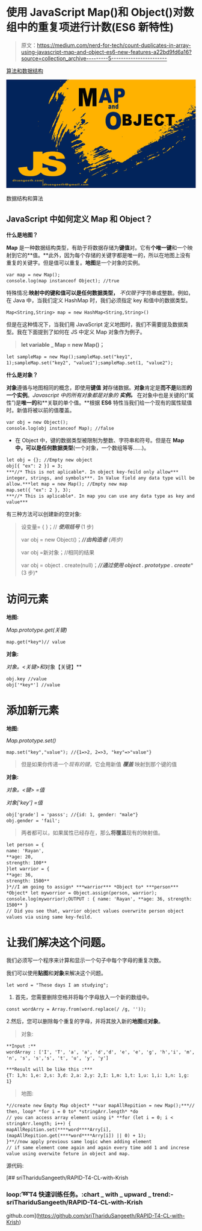 # 使用 JavaScript Map()和 Object()对数组中的重复项进行计数(ES6 新特性)

> 原文：<https://medium.com/nerd-for-tech/count-duplicates-in-array-using-javascript-map-and-object-es6-new-features-a22bd9fd6a16?source=collection_archive---------5----------------------->

[算法和数据结构](https://github.com/sriThariduSangeeth/RAPID-T4-CL-with-Krish)

![](img/7ca295a31384bdbcea5f4cbc259abdcd.png)

数据结构和算法

## JavaScript 中如何定义 Map 和 Object？

**什么是地图？**

**Map** 是一种数据结构类型，有助于将数据存储为**键值**对。它有**个唯一键**和一个映射到它的**值。**此外，因为每个存储的关键字都是唯一的，所以在地图上没有重复的关键字。但是值可以重复。**地图**是一个对象的实例。

```
var map = new Map();
console.log(map instanceof Object); //true
```

特殊情况:**映射中的键和值可以是任何数据类型，** *不仅限于*字符串或整数。例如，在 Java 中，当我们定义 HashMap 时，我们必须指定 key 和值中的数据类型。

```
Map<String,String> map = new HashMap<String,String>()
```

但是在这种情况下，当我们用 JavaScript 定义地图时，我们不需要提及数据类型。我在下面提到了如何在 JS 中定义 Map 对象作为例子。

> **let variable _ Map = new Map()；**

```
let sampleMap = new Map();sampleMap.set("key1", 1);sampleMap.set("key2", "value1");sampleMap.set(1, "value2");
```

**什么是对象？**

**对象**遵循与地图相同的概念，即使用**键值** **对**存储数据。**对象**肯定是**而不是**贴图**的一个实例**。*Javascript 中的所有对象都是对象的* ***实例。*** 在对象中也是关键的(“属性”)是**唯一的**和**关联的单个值。**根据 **ES6** 特性当我们给一个现有的属性赋值时。新值将被以前的值覆盖。

```
var obj = new Object();
console.log(obj instanceof Map); //false
```

*   在 Object 中，键的数据类型被限制为整数、字符串和符号。但是在 **Map 中，**可以是**任何数据类型**(一个对象，一个数组等等……)。

```
let obj = {}; //Empty new object
obj[{ "ex": 2 }] = 3; 
***//* This is not aplicable*. In object key-feild only allow*** integer, strings, and symbols***. In Value field any data type will be allow.***let map = new Map(); //Empty new map
map.set({ "ex": 2 }, 3); 
***//* This is aplicable*. In map you can use any data type as key and value***
```

有三种方法可以创建新的空对象:

> 设变量= { }；// ***使用括号*** (1 步)
> 
> var obj = new Object()；***//由构造者*** *(两步)*
> 
> var obj =新对象；//相同的结果
> 
> var obj = object . create(null)；***//通过使用 object . prototype . create****(3 步)*

# 访问元素

**地图:**

*Map.prototype.get(关键)*

```
map.get(*key*)// value
```

**对象:**

*对象。<关键>和*对象【关键】**

```
obj.key //value
obj['*key*'] //value
```

# 添加新元素

**地图:**

*Map.prototype.set()*

```
map.set("key","value"); //{1=>2, 2=>3, "key"=>"value"}
```

> 但是如果你传递一个*现有的键*，它会用新值 ***覆盖*** 映射到那个键的值

**对象:**

*对象。<键> =值*

*对象['key'] =值*

```
obj['grade'] = 'passs'; //{id: 1, gender: "male"}
obj.gender = 'fail';
```

> 两者都可以，如果属性已经存在，那么**将覆盖**现有的映射值。

```
let person = {
name: 'Rayan',
**age: 20,
strength: 100**
}let warrior = {
**age: 36,
strength: 1500**
}*//I am going to assign* ***warrior*** *Object to* ***person*** *Object* let myworrior = Object.assign(person, warrior);
console.log(myworrior);OUTPUT : { name: 'Rayan', **age: 36, strength: 1500** }
// Did you see that, warrior object values overwrite person object values via using same key-feild.
```

# 让我们解决这个问题。

我们必须写一个程序来计算和显示一个句子中每个字母的重复次数。

我们可以使用**贴图**和**对象**来解决这个问题。

```
let word = "These days I am studying";
```

1.  首先，您需要删除空格并将每个字母放入一个新的数组中。

```
const wordArry = Array.from(word.replace(/ /g, ''));
```

2.然后，您可以删除每个重复的字母，并将其放入新的**地图**或**对象**。

> 对象:

```
**Input :** 
wordArray : ['I', 'T', 'a', 'a', 'd','d', 'e', 'e', 'g', 'h','i', 'm', 'n', 's', 's','s', 't', 'u', 'y', 'y']
```

```
***Result will be like this :***
{T: 1,h: 1,e: 2,s: 3,d: 2,a: 2,y: 2,I: 1,m: 1,t: 1,u: 1,i: 1,n: 1,g: 1}
```

> 地图:

```
*//create new Empty Map object* **var mapAllRepition = new Map();***// then, loop* *for i = 0 to* *stringArr.length* *do
// you can access array element using i* **for (let i = 0; i < stringArr.length; i++) {                mapAllRepition.set(****word****Arry[i], (mapAllRepition.get(****word****Arry[i]) || 0) + 1);           
}**//now apply previous same logic when adding element 
// if same element come again and again every time add 1 and increse value using overwite feture in object and map.
```

源代码:

[](https://github.com/sriThariduSangeeth/RAPID-T4-CL-with-Krish) [## sriThariduSangeeth/RAPID-T4-CL-with-Krish

### loop::loop:T4 快速训练任务。:chart _ with _ upward _ trend:-sriThariduSangeeth/RAPID-T4-CL-with-Krish

github.com](https://github.com/sriThariduSangeeth/RAPID-T4-CL-with-Krish)